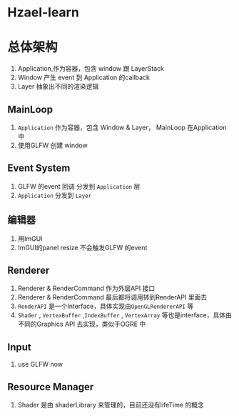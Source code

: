 # Hzael-learn

# 总体架构
1. Application,作为容器，包含 window 跟 LayerStack
2. Window 产生 event 到 Application 的callback
3. Layer 抽象出不同的渲染逻辑

## MainLoop

1. `Application`  作为容器，包含 Window & Layer， MainLoop 在Application中
2.  使用GLFW 创建 window

## Event System

1. GLFW 的event 回调 分发到 `Application` 层
2. `Application` 分发到 `Layer` 

## 编辑器

1. 用ImGUI
2. ImGUI的panel resize 不会触发GLFW 的event

## Renderer

1. Renderer & RenderCommand 作为外层API 接口
2. Renderer & RenderCommand 最后都将调用转到RenderAPI 里面去
3. `RenderAPI` 是一个Interface，具体实现由`OpenGLRendererAPI` 等
4. `Shader` , `VertexBuffer` ,`IndexBuffer` , `VertexArray` 等也是interface，具体由不同的Graphics API 去实现，类似于OGRE 中

## Input

1. use GLFW now

## Resource Manager

1. Shader 是由 shaderLibrary 来管理的，目前还没有lifeTime 的概念